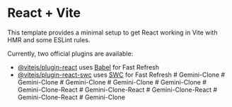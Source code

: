 # React + Vite

This template provides a minimal setup to get React working in Vite with HMR and some ESLint rules.

Currently, two official plugins are available:

- [@vitejs/plugin-react](https://github.com/vitejs/vite-plugin-react/blob/main/packages/plugin-react/README.md) uses [Babel](https://babeljs.io/) for Fast Refresh
- [@vitejs/plugin-react-swc](https://github.com/vitejs/vite-plugin-react-swc) uses [SWC](https://swc.rs/) for Fast Refresh
#   G e m i n i - C l o n e  
 #   G e m i n i - C l o n e  
 #   G e m i n i - C l o n e  
 #   G e m i n i - C l o n e  
 #   G e m i n i - C l o n e  
 #   G e m i n i - C l o n e - R e a c t  
 #   G e m i n i - C l o n e - R e a c t  
 #   G e m i n i - C l o n e - R e a c t  
 #   G e m i n i - C l o n e - R e a c t  
 #   G e m i n i - C l o n e  
 